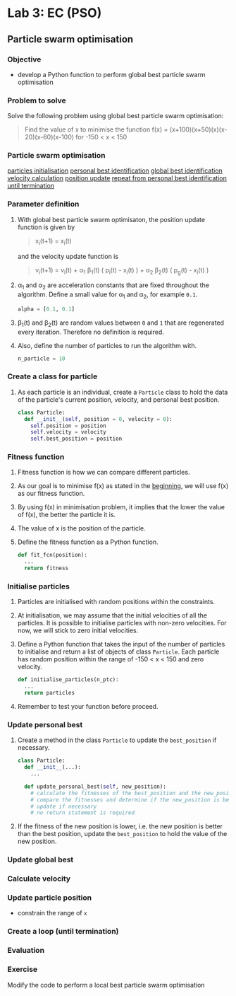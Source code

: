 # Lab 3: EC (PSO)

## Particle swarm optimisation

### Objective

- develop a Python function to perform global best particle swarm optimisation

### Problem to solve

Solve the following problem using global best particle swarm optimisation:

> Find the value of x to minimise the function f(x) = (x+100)(x+50)(x)(x-20)(x-60)(x-100) for -150 < x < 150

### Particle swarm optimisation

<v-app>
<v-timeline class="my-2" reverse>
<v-timeline-item right><v-flex slot="opposite"><a href='#initialise-particles'>particles initialisation</a></v-flex></v-timeline-item>
<v-timeline-item right><v-flex slot="opposite"><a href='#update-personal-best'>personal best identification</a></v-flex></v-timeline-item>
<v-timeline-item right><v-flex slot="opposite"><a href="#update-global-best">global best identification</a></v-flex></v-timeline-item>
<v-timeline-item right><v-flex slot="opposite"><a href="#calculate-velocity">velocity calculation</a></v-flex></v-timeline-item>
<v-timeline-item right><v-flex slot="opposite"><a href="#update-particle-position">position update</a></v-flex></v-timeline-item>
<v-timeline-item right><v-flex slot="opposite"><a href="#create-a-loop-until-termination">repeat from personal best identification until termination</a></v-flex></v-timeline-item>
</v-timeline>
</v-app>

### Parameter definition

1. With global best particle swarm optimisaton, the position update function is given by

    > x<sub>i</sub>(t+1) = x<sub>i</sub>(t)

    and the velocity update function is

    > v<sub>i</sub>(t+1) = v<sub>i</sub>(t) + &alpha;<sub>1</sub>&nbsp;&beta;<sub>1</sub>(t)&nbsp;(&nbsp;p<sub>i</sub>(t) - x<sub>i</sub>(t)&nbsp;) + &alpha;<sub>2</sub>&nbsp;&beta;<sub>2</sub>(t)&nbsp;(&nbsp;p<sub>g</sub>(t) - x<sub>i</sub>(t)&nbsp;)

2. &alpha;<sub>1</sub> and &alpha;<sub>2</sub> are acceleration constants that are fixed throughout the algorithm. Define a small value for &alpha;<sub>1</sub> and &alpha;<sub>2</sub>, for example `0.1`.

    ```python
    alpha = [0.1, 0.1]
    ```

3. &beta;<sub>1</sub>(t) and &beta;<sub>2</sub>(t) are random values between `0` and `1` that are regenerated every iteration. Therefore no definition is required.

4. Also, define the number of particles to run the algorithm with.

    ```python
    n_particle = 10
    ```

### Create a class for particle

1. As each particle is an individual, create a `Particle` class to hold the data of the particle's current position, velocity, and personal best position.

    ```python
    class Particle:
      def __init__(self, position = 0, velocity = 0):
        self.position = position
        self.velocity = velocity
        self.best_position = position
    ```

### Fitness function

1. Fitness function is how we can compare different particles.

2. As our goal is to minimise f(x) as stated in the [beginning](#problem-to-solve), we will use f(x) as our fitness function.

3. By using f(x) in minimisation problem, it implies that the lower the value of f(x), the better the particle it is.

4. The value of x is the position of the particle.

5. Define the fitness function as a Python function.

    ```python
    def fit_fcn(position):
      ...
      return fitness
    ```

### Initialise particles

1. Particles are initialised with random positions within the constraints. 

2. At initialisation, we may assume that the initial velocities of all the particles. It is possible to initialise particles with non-zero velocities. For now, we will stick to zero initial velocities.

3. Define a Python function that takes the input of the number of particles to initialise and return a list of objects of class `Particle`. Each particle has random position within the range of -150 < x < 150 and zero velocity.

    ```python
    def initialise_particles(n_ptc):
      ...
      return particles
    ```

4. Remember to test your function before proceed.

### Update personal best

1. Create a method in the class `Particle` to update the `best_position` if necessary.

    ```python
    class Particle:
      def __init__(...):
        ...

      def update_personal_best(self, new_position):
        # calculate the fitnesses of the best_position and the new_position
        # compare the fitnesses and determine if the new_position is better than the best_position
        # update if necessary
        # no return statement is required
    ```

2. If the fitness of the new position is lower, i.e. the new position is better than the best position, update the `best_position` to hold the value of the new position.

### Update global best

### Calculate velocity

### Update particle position

- constrain the range of `x`

### Create a loop (until termination)

### Evaluation

### Exercise
Modify the code to perform a local best particle swarm optimisation